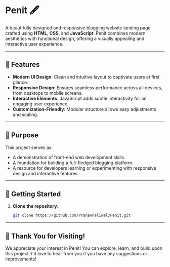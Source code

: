 # Penit 🖋️

A beautifully designed and responsive blogging website landing page crafted using **HTML**, **CSS**, and **JavaScript**. Penit combines modern aesthetics with functional design, offering a visually appealing and interactive user experience.

---

## 🌟 Features

- **Modern UI Design**: Clean and intuitive layout to captivate users at first glance.
- **Responsive Design**: Ensures seamless performance across all devices, from desktops to mobile screens.
- **Interactive Elements**: JavaScript adds subtle interactivity for an engaging user experience.
- **Customization-Friendly**: Modular structure allows easy adjustments and scaling.

---

## 🎯 Purpose

This project serves as:

- A demonstration of front-end web development skills.
- A foundation for building a full-fledged blogging platform.
- A resource for developers learning or experimenting with responsive design and interactive features.

---

## 🚀 Getting Started

1. **Clone the repository**:
   ```bash
   git clone https://github.com/PranavPaliwal/Penit.git
   
---

## 🙏 Thank You for Visiting!

We appreciate your interest in Penit!
You can explore, learn, and build upon this project.
I'd love to hear from you if you have any suggestions or improvements!
